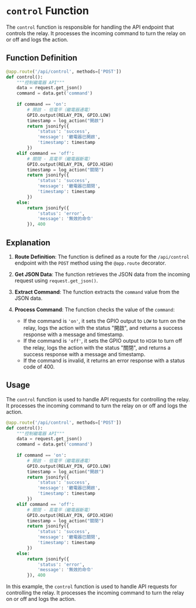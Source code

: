 # `control` Function

The `control` function is responsible for handling the API endpoint that controls the relay. It processes the incoming command to turn the relay on or off and logs the action.

## Function Definition

```python
@app.route('/api/control', methods=['POST'])
def control():
    """控制繼電器 API"""
    data = request.get_json()
    command = data.get('command')
    
    if command == 'on':
        # 開啟 - 低電平（繼電器通電）
        GPIO.output(RELAY_PIN, GPIO.LOW)
        timestamp = log_action("開啟")
        return jsonify({
            'status': 'success',
            'message': '繼電器已開啟',
            'timestamp': timestamp
        })
    elif command == 'off':
        # 關閉 - 高電平（繼電器斷電）
        GPIO.output(RELAY_PIN, GPIO.HIGH)
        timestamp = log_action("關閉")
        return jsonify({
            'status': 'success',
            'message': '繼電器已關閉',
            'timestamp': timestamp
        })
    else:
        return jsonify({
            'status': 'error',
            'message': '無效的命令'
        }), 400
```

## Explanation

1. **Route Definition**: The function is defined as a route for the `/api/control` endpoint with the `POST` method using the `@app.route` decorator.

2. **Get JSON Data**: The function retrieves the JSON data from the incoming request using `request.get_json()`.

3. **Extract Command**: The function extracts the `command` value from the JSON data.

4. **Process Command**: The function checks the value of the `command`:
   - If the command is `'on'`, it sets the GPIO output to `LOW` to turn on the relay, logs the action with the status "開啟", and returns a success response with a message and timestamp.
   - If the command is `'off'`, it sets the GPIO output to `HIGH` to turn off the relay, logs the action with the status "關閉", and returns a success response with a message and timestamp.
   - If the command is invalid, it returns an error response with a status code of 400.

## Usage

The `control` function is used to handle API requests for controlling the relay. It processes the incoming command to turn the relay on or off and logs the action.

```python
@app.route('/api/control', methods=['POST'])
def control():
    """控制繼電器 API"""
    data = request.get_json()
    command = data.get('command')
    
    if command == 'on':
        # 開啟 - 低電平（繼電器通電）
        GPIO.output(RELAY_PIN, GPIO.LOW)
        timestamp = log_action("開啟")
        return jsonify({
            'status': 'success',
            'message': '繼電器已開啟',
            'timestamp': timestamp
        })
    elif command == 'off':
        # 關閉 - 高電平（繼電器斷電）
        GPIO.output(RELAY_PIN, GPIO.HIGH)
        timestamp = log_action("關閉")
        return jsonify({
            'status': 'success',
            'message': '繼電器已關閉',
            'timestamp': timestamp
        })
    else:
        return jsonify({
            'status': 'error',
            'message': '無效的命令'
        }), 400
```

In this example, the `control` function is used to handle API requests for controlling the relay. It processes the incoming command to turn the relay on or off and logs the action.
